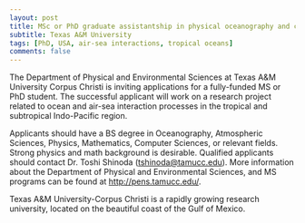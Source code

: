 ```yaml
---
layout: post
title: MSc or PhD graduate assistantship in physical oceanography and climate dynamics (College Station, Texas)
subtitle: Texas A&M University
tags: [PhD, USA, air-sea interactions, tropical oceans]
comments: false
---
```

The Department of Physical and Environmental Sciences at Texas A&M University
Corpus Christi is inviting applications for a fully-funded MS or PhD student. The
successful applicant will work on a research project related to ocean and air-sea
interaction processes in the tropical and subtropical Indo-Pacific region.

Applicants should have a BS degree in Oceanography, Atmospheric Sciences, Physics,
Mathematics, Computer Sciences, or relevant fields. Strong physics and math
background is desirable. Qualified applicants should contact Dr. Toshi Shinoda
(tshinoda@tamucc.edu). More information about the Department of Physical and
Environmental Sciences, and MS programs can be found at http://pens.tamucc.edu/.

Texas A&M University-Corpus Christi is a rapidly growing research university, located
on the beautiful coast of the Gulf of Mexico.
